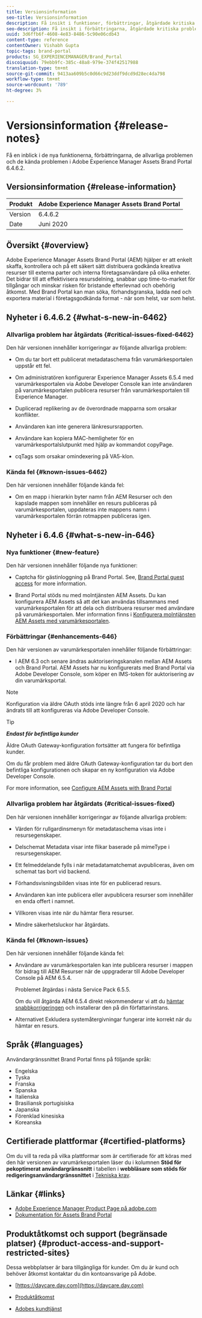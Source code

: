 ```yaml
---
title: Versionsinformation
seo-title: Versionsinformation
description: Få insikt i funktioner, förbättringar, åtgärdade kritiska problem och kända problem i Adobe Experience Manager Assets Brand Portal 6.4.6.2.
seo-description: Få insikt i förbättringarna, åtgärdade kritiska problem och kända problem i Adobe Experience Manager Assets Brand Portal 6.4.6.2.
uuid: 3d6ffb6f-4608-4e83-8486-5c90e06cdb43
content-type: reference
contentOwner: Vishabh Gupta
topic-tags: brand-portal
products: SG_EXPERIENCEMANAGER/Brand_Portal
discoiquuid: 79ebb9fc-385c-48a8-979e-374f42517988
translation-type: tm+mt
source-git-commit: 9413aa609b5c0d66c9d23ddf9dcd9d28ec4da798
workflow-type: tm+mt
source-wordcount: '789'
ht-degree: 3%

---
```



# Versionsinformation {#release-notes}

Få en inblick i de nya funktionerna, förbättringarna, de allvarliga problemen och de kända problemen i Adobe Experience Manager Assets Brand Portal 6.4.6.2.

## Versionsinformation {#release-information}

| Produkt | Adobe Experience Manager Assets Brand Portal |
|---|---|
| Version | 6.4.6.2 |
| Date | Juni 2020 |

## Översikt {#overview}

Adobe Experience Manager Assets Brand Portal (AEM) hjälper er att enkelt skaffa, kontrollera och på ett säkert sätt distribuera godkända kreativa resurser till externa parter och interna företagsanvändare på olika enheter. Det bidrar till att effektivisera resursdelning, snabbar upp time-to-market för tillgångar och minskar risken för bristande efterlevnad och obehörig åtkomst. Med Brand Portal kan man söka, förhandsgranska, ladda ned och exportera material i företagsgodkända format - när som helst, var som helst.

## Nyheter i 6.4.6.2 {#what-s-new-in-6462}

### Allvarliga problem har åtgärdats {#critical-issues-fixed-6462}

Den här versionen innehåller korrigeringar av följande allvarliga problem:

* Om du tar bort ett publicerat metadataschema från varumärkesportalen uppstår ett fel.

* Om administratören konfigurerar Experience Manager Assets 6.5.4 med varumärkesportalen via Adobe Developer Console kan inte användaren på varumärkesportalen publicera resurser från varumärkesportalen till Experience Manager.

* Duplicerad replikering av de överordnade mapparna som orsakar konflikter.

* Användaren kan inte generera länkresursrapporten.

* Användare kan kopiera MAC-hemligheter för en varumärkesportalslutpunkt med hjälp av kommandot copyPage.

* cqTags som orsakar omindexering på VA5-klon.


### Kända fel {#known-issues-6462}

Den här versionen innehåller följande kända fel:

* Om en mapp i hierarkin byter namn från AEM Resurser och den kapslade mappen som innehåller en resurs publiceras på varumärkesportalen, uppdateras inte mappens namn i varumärkesportalen förrän rotmappen publiceras igen.


## Nyheter i 6.4.6 {#what-s-new-in-646}

### Nya funktioner {#new-feature}

Den här versionen innehåller följande nya funktioner:

* Captcha för gästinloggning på Brand Portal. See, [Brand Portal guest access](../using/guest-access.md) for more information.

* Brand Portal stöds nu med molntjänsten AEM Assets. Du kan konfigurera AEM Assets så att det kan användas tillsammans med varumärkesportalen för att dela och distribuera resurser med användare på varumärkesportalen.
Mer information finns i [Konfigurera molntjänsten AEM Assets med varumärkesportalen](https://docs.adobe.com/content/help/en/experience-manager-cloud-service/assets/brand-portal/configure-aem-assets-with-brand-portal.html).

### Förbättringar {#enhancements-646}

Den här versionen av varumärkesportalen innehåller följande förbättringar:

* I AEM 6.3 och senare ändras auktoriseringskanalen mellan AEM Assets och Brand Portal. AEM Assets har nu konfigurerats med Brand Portal via Adobe Developer Console, som köper en IMS-token för auktorisering av din varumärksportal.

>[!NOTE]
>
>Konfiguration via äldre OAuth stöds inte längre från 6 april 2020 och har ändrats till att konfigureras via Adobe Developer Console.



>[!TIP]
>
>***Endast för befintliga kunder***
>
>Äldre OAuth Gateway-konfiguration fortsätter att fungera för befintliga kunder.
>
>Om du får problem med äldre OAuth Gateway-konfiguration tar du bort den befintliga konfigurationen och skapar en ny konfiguration via Adobe Developer Console.


For more information, see [Configure AEM Assets with Brand Portal](configure-aem-assets-with-brand-portal.md)

### Allvarliga problem har åtgärdats {#critical-issues-fixed}

Den här versionen innehåller korrigeringar av följande allvarliga problem:

* Värden för rullgardinsmenyn för metadataschema visas inte i resursegenskaper.

* Delschemat Metadata visar inte flikar baserade på mimeType i resursegenskaper.

* Ett felmeddelande fylls i när metadatamatchemat avpubliceras, även om schemat tas bort vid backend.

* Förhandsvisningsbilden visas inte för en publicerad resurs.

* Användaren kan inte publicera eller avpublicera resurser som innehåller en enda offert i namnet.

* Villkoren visas inte när du hämtar flera resurser.

* Mindre säkerhetsluckor har åtgärdats.

### Kända fel {#known-issues}

Den här versionen innehåller följande kända fel:

* Användare av varumärkesportalen kan inte publicera resurser i mappen för bidrag till AEM Resurser när de uppgraderar till Adobe Developer Console på AEM 6.5.4.

   Problemet åtgärdas i nästa Service Pack 6.5.5.

   Om du vill åtgärda AEM 6.5.4 direkt rekommenderar vi att du [hämtar snabbkorrigeringen](https://www.adobeaemcloud.com/content/marketplace/marketplaceProxy.html?packagePath=/content/companies/public/adobe/packages/cq650/hotfix/cq-6.5.0-hotfix-33041) och installerar den på din författarinstans.

* Alternativet Exkludera systemåtergivningar fungerar inte korrekt när du hämtar en resurs.


## Språk {#languages}

Användargränssnittet Brand Portal finns på följande språk:

* Engelska
* Tyska
* Franska
* Spanska
* Italienska
* Brasiliansk portugisiska
* Japanska
* Förenklad kinesiska
* Koreanska

## Certifierade plattformar {#certified-platforms}

Om du vill ta reda på vilka plattformar som är certifierade för att köras med den här versionen av varumärkesportalen läser du i kolumnen **Stöd för pekoptimerat användargränssnitt** i tabellen i **webbläsare som stöds för redigeringsanvändargränssnittet** i [Tekniska krav](https://helpx.adobe.com/experience-manager/6-4/sites/deploying/using/technical-requirements.html).

## Länkar {#links}

* [Adobe Experience Manager Product Page på adobe.com](http://www.adobe.com/in/marketing-cloud/experience-manager.html)
* [Dokumentation för Assets Brand Portal](https://helpx.adobe.com/se/experience-manager/brand-portal/user-guide.html)

## Produktåtkomst och support (begränsade platser) {#product-access-and-support-restricted-sites}

Dessa webbplatser är bara tillgängliga för kunder. Om du är kund och behöver åtkomst kontaktar du din kontoansvarige på Adobe.

* [https://daycare.day.com](https://daycare.day.com)

* [Produktåtkomst](https://login.marketing.adobe.com)

* [Adobes kundtjänst](https://helpx.adobe.com/contact.html)
